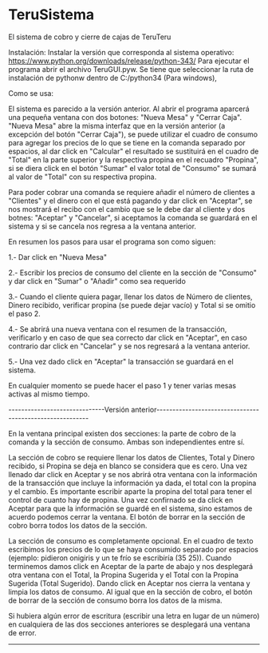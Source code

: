 # TeruSistema

El sistema de cobro y cierre de cajas de TeruTeru

Instalación:
Instalar la versión que corresponda al sistema operativo: https://www.python.org/downloads/release/python-343/
Para ejecutar el programa abrir el archivo TeruGUI.pyw. Se tiene que seleccionar la ruta de instalación de pythonw
dentro de C:/python34 (Para windows), 

Como se usa:

El sistema es parecido a la versión anterior.
Al abrir el programa aparcerá una pequeña ventana con dos botones: "Nueva Mesa" y "Cerrar Caja".
"Nueva Mesa" abre la misma interfaz que en la versión anterior (a excepción del botón "Cerrar Caja"), se puede
utilizar el cuadro de consumo para agregar los precios de lo que se tiene en la comanda separado por espacios, 
al dar click en "Calcular" el resultado se sustituirá en el cuadro de "Total" en la parte superior y la respectiva
propina en el recuadro "Propina", si se diera click en el botón "Sumar" el valor total de "Consumo" se sumará
al valor de "Total" con su respectiva propina.

Para poder cobrar una comanda se requiere añadir el número de clientes a "Clientes" y el dinero con el que está
pagando y dar click en "Aceptar", se nos mostrará el recibo con el cambio que se le debe dar al cliente y dos botnes:
"Aceptar" y "Cancelar", si aceptamos la comanda se guardará en el sistema y si se cancela nos regresa a la ventana
anterior.

En resumen los pasos para usar el programa son como siguen:

 1.- Dar click en "Nueva Mesa"

 2.- Escribir los precios de consumo del cliente en la sección de "Consumo" y dar click en "Sumar" o "Añadir" como
 sea requerido

 3.- Cuando el cliente quiera pagar, llenar los datos de Número de clientes, Dinero recibido, verificar propina (se 
 puede dejar vacío) y Total si se omitio el paso 2.

 4.- Se abrirá una nueva ventana con el resumen de la transacción, verificarlo y en caso de que sea correcto dar click
 en "Aceptar", en caso contrario dar click en "Cancelar" y se nos regresará a la ventana anterior.

 5.- Una vez dado click en "Aceptar" la transacción se guardará en el sistema.

 En cualquier momento se puede hacer el paso 1 y tener varias mesas activas al mismo tiempo.


------------------------------Versión anterior---------------------------------------------------------

En la ventana principal existen dos secciones: la parte de cobro de la comanda y la sección de consumo. Ambas son independientes
entre sí.
	
La sección de cobro se requiere llenar los datos de Clientes, Total y Dinero recibido, si Propina se deja en blanco se considera 
que es cero. Una vez llenado dar click en Aceptar y se nos abrirá otra ventana con la información de la transacción que incluye 
la información ya dada, el total con la propina y el cambio. Es importante escribir aparte la propina del total para tener el control
de cuanto hay de propina. Una vez confirnado se da click en Aceptar para que la información se guardé en el sistema, sino estamos 
de acuerdo podemos cerrar la ventana.
El botón de borrar en la sección de cobro borra todos los datos de la sección.

La sección de consumo es completamente opcional. En el cuadro de texto escribimos los precios de lo que se haya consumido separado por
espacios (ejemplo: pidieron onigiris y un te frío se escribiría (35 25)). Cuando terminemos damos click en Aceptar de la parte de abajo
y nos desplegará otra ventana con el Total, la Propina Sugerida y el Total con la Propina Sugerida (Total Sugerido). Dando click en Aceptar
nos cierra la ventana y limpia los datos de consumo.
Al igual que en la sección de cobro, el botón de borrar de la sección de consumo borra los datos de la misma.

Si hubiera algún error de escritura (escribir una letra en lugar de un número) en cualquiera de las dos secciones anteriores se desplegará
una ventana de error.

----------------------------------------------------------------------------------------------------

